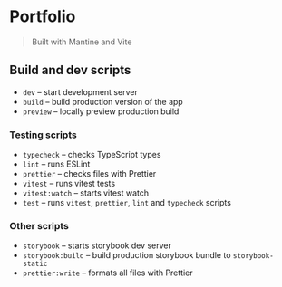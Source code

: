 # Portfolio

> Built with Mantine and Vite

## Build and dev scripts

- `dev` – start development server
- `build` – build production version of the app
- `preview` – locally preview production build

### Testing scripts

- `typecheck` – checks TypeScript types
- `lint` – runs ESLint
- `prettier` – checks files with Prettier
- `vitest` – runs vitest tests
- `vitest:watch` – starts vitest watch
- `test` – runs `vitest`, `prettier`, `lint` and `typecheck` scripts

### Other scripts

- `storybook` – starts storybook dev server
- `storybook:build` – build production storybook bundle to `storybook-static`
- `prettier:write` – formats all files with Prettier
